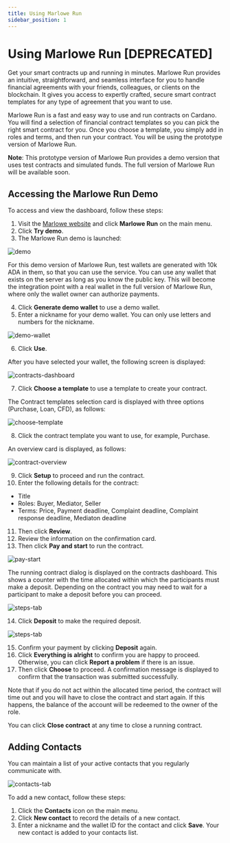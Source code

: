 ```yaml
---
title: Using Marlowe Run
sidebar_position: 1
---
```


# Using Marlowe Run [DEPRECATED]

Get your smart contracts up and running in minutes. Marlowe Run provides
an intuitive, straightforward, and seamless interface for you to handle
financial agreements with your friends, colleagues, or clients on the
blockchain. It gives you access to expertly crafted, secure smart
contract templates for any type of agreement that you want to use.

Marlowe Run is a fast and easy way to use and run contracts on Cardano.
You will find a selection of financial contract templates so you can
pick the right smart contract for you. Once you choose a template, you
simply add in roles and terms, and then run your contract. You will be
using the prototype version of Marlowe Run.

**Note**: This prototype version of Marlowe Run provides a demo version
that uses test contracts and simulated funds. The full version of
Marlowe Run will be available soon.

## Accessing the Marlowe Run Demo

To access and view the dashboard, follow these steps:

1.  Visit the [Marlowe website](https://marlowe-finance.io/) and click
    **Marlowe Run** on the main menu.
2.  Click **Try demo**.
3.  The Marlowe Run demo is launched:

![demo](images/demo-launch.png)

For this demo version of Marlowe Run, test wallets are generated with
10k ADA in them, so that you can use the service. You can use any wallet
that exists on the server as long as you know the public key. This will
become the integration point with a real wallet in the full version of
Marlowe Run, where only the wallet owner can authorize payments.

4.  Click **Generate demo wallet** to use a demo wallet.
5.  Enter a nickname for your demo wallet. You can only use letters and
    numbers for the nickname.

![demo-wallet](images/demo-wallet.png)

6.  Click **Use**.

After you have selected your wallet, the following screen is displayed:

![contracts-dashboard](images/contracts-dashboard.png)

7.  Click **Choose a template** to use a template to create your
    contract.

The Contract templates selection card is displayed with three options
(Purchase, Loan, CFD), as follows:

![choose-template](images/choose-template.png)

8.  Click the contract template you want to use, for example, Purchase.

An overview card is displayed, as follows:

![contract-overview](images/contract-overview.png)

9.  Click **Setup** to proceed and run the contract.
10. Enter the following details for the contract:

-   Title
-   Roles: Buyer, Mediator, Seller
-   Terms: Price, Payment deadline, Complaint deadline, Complaint
    response deadline, Mediaton deadline

11. Then click **Review**.
12. Review the information on the confirmation card.
13. Then click **Pay and start** to run the contract.

![pay-start](images/pay-start.png)

The running contract dialog is displayed on the contracts dashboard.
This shows a counter with the time allocated within which the
participants must make a deposit. Depending on the contract you may need
to wait for a participant to make a deposit before you can proceed.

![steps-tab](images/steps-tab.png)

14. Click **Deposit** to make the required deposit.

![steps-tab](images/steps-tab.png)

15. Confirm your payment by clicking **Deposit** again.
16. Click **Everything is alright** to confirm you are happy to proceed.
    Otherwise, you can click **Report a problem** if there is an issue.
17. Then click **Choose** to proceed. A confirmation message is
    displayed to confirm that the transaction was submitted
    successfully.

Note that if you do not act within the allocated time period, the
contract will time out and you will have to close the contract and start
again. If this happens, the balance of the account will be redeemed to
the owner of the role.

You can click **Close contract** at any time to close a running
contract.

## Adding Contacts

You can maintain a list of your active contacts that you regularly
communicate with.

![contacts-tab](images/contacts-tab.png)

To add a new contact, follow these steps:

1.  Click the **Contacts** icon on the main menu.
2.  Click **New contact** to record the details of a new contact.
3.  Enter a nickname and the wallet ID for the contact and click
    **Save**. Your new contact is added to your contacts list.
